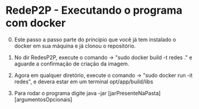 # RedeP2P - Executando o programa com docker

0. Este passo a passo parte do principio que você já tem instalado o docker em sua máquina e já clonou o repositório.

1. No dir RedesP2P, execute o comando -> "sudo docker build -t redes ." e aguarde a confirmação de criação da imagem.
2. Agora em qualquer diretório, execute o comando -> "sudo docker run -it redes", e devera estar em um terminal opt/app/build/libs
3. Para rodar o programa digite java -jar [jarPresenteNaPasta] [argumentosOpcionais]
